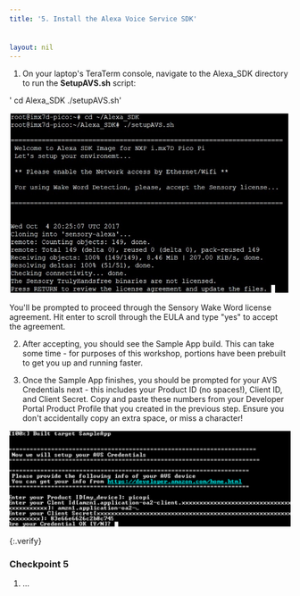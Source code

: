 ```yaml
---
title: '5. Install the Alexa Voice Service SDK'


layout: nil
---
```


1. On your laptop's TeraTerm console, navigate to the Alexa_SDK directory to run the **SetupAVS.sh** script:

'
cd Alexa_SDK
./setupAVS.sh'

![SetupAVS](assets/SetupAVS.PNG)

You'll be prompted to proceed through the Sensory Wake Word license agreement.  Hit enter to scroll through the EULA and type "yes" to accept the agreement.

2. After accepting, you should see the Sample App build.  This can take some time - for purposes of this workshop, portions have been prebuilt to get you up and running faster.

3. Once the Sample App finishes, you should be prompted for your AVS Credentials next - this includes your Product ID (no spaces!), Client ID, and Client Secret.  Copy and paste these numbers from your Developer Portal Product Profile that you created in the previous step.  Ensure you don't accidentally copy an extra space, or miss a character!

![AppBuilt](assets/AppBuilt.PNG)

{:.verify}
### Checkpoint 5

1. ...

